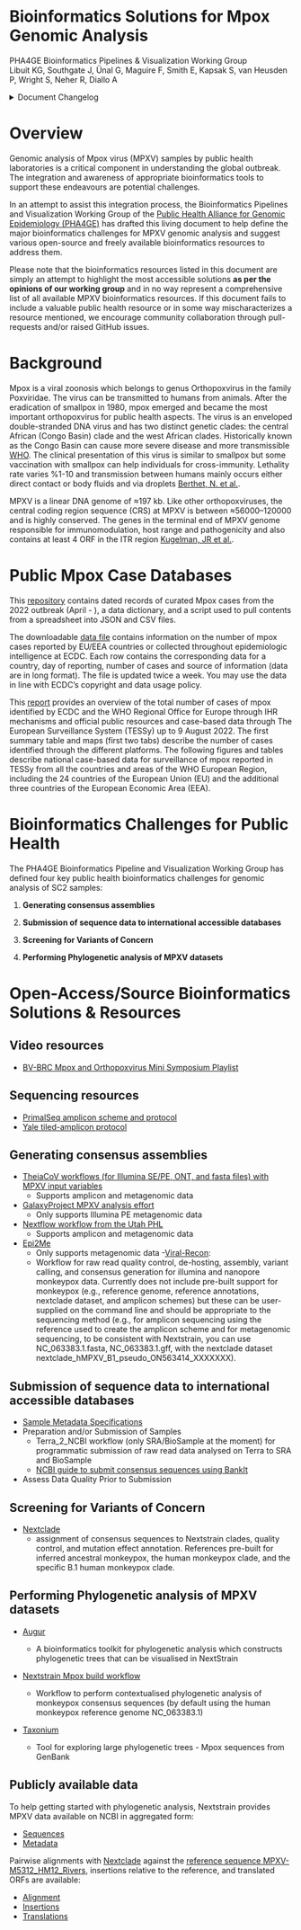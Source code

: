 # **Bioinformatics Solutions for Mpox Genomic Analysis**

PHA4GE Bioinformatics Pipelines &amp; Visualization Working Group <br/>
Libuit KG, Southgate J, Ünal G, Maguire F, Smith E, Kapsak S, van Heusden P, Wright S, Neher R, Diallo A

<details>
 <summary> Document Changelog</summary>
 
- 2022-10-10:
  - First draft published
- 2022-11-28:
  - Nomenclature update: Monkeypox -> Mpox
- 2023-03-09:
  - Add changelog
</details>


# Overview

Genomic analysis of Mpox virus (MPXV) samples by public health laboratories is a critical component in understanding the global outbreak. The integration and awareness of appropriate bioinformatics tools to support these endeavours are potential challenges.

 In an attempt to assist this integration process, the Bioinformatics Pipelines and Visualization Working Group of the [Public Health Alliance for Genomic Epidemiology (PHA4GE)](https://www.pha4ge.org) has drafted this living document to help define the major bioinformatics challenges for MPXV genomic analysis and suggest various open-source and freely available bioinformatics resources to address them.

Please note that the bioinformatics resources listed in this document are simply an attempt to highlight the most accessible solutions **as per the opinions of our working group** and in no way represent a comprehensive list of all available MPXV bioinformatics resources. If this document fails to include a valuable public health resource or in some way mischaracterizes a resource mentioned, we encourage community collaboration through pull-requests and/or raised GitHub issues.


# Background

Mpox is a viral zoonosis which belongs to genus Orthopoxvirus in the family Poxviridae. The virus can be transmitted to humans from animals. After the eradication of smallpox in 1980, mpox emerged and became the most important orthopoxvirus for public health aspects. The virus is an enveloped double-stranded DNA virus and has two distinct genetic clades: the central African (Congo Basin) clade and the west African clades. Historically known as the Congo Basin can cause more severe disease and more transmissible [WHO](https://www.who.int/news-room/fact-sheets/detail/monkeypox). The clinical presentation of this virus is similar to smallpox but some vaccination with smallpox can help individuals for cross-immunity. Lethality rate varies %1-10 and transmission between humans mainly occurs either direct contact or body fluids and via droplets [Berthet, N. et al.](https://rdcu.be/cTOiG). 

MPXV is a linear DNA genome of ≈197 kb. Like other orthopoxviruses, the central coding region sequence (CRS) at MPXV is between ≈56000–120000 and is highly conserved. The genes in the terminal end of MPXV genome responsible for immunomodulation, host range and pathogenicity and also contains at least 4 ORF in the ITR region [Kugelman, JR et al.](https://www.ncbi.nlm.nih.gov/pmc/articles/PMC3901482/).  


# Public Mpox Case Databases

This [repository](https://github.com/globaldothealth/monkeypox) contains dated records of curated Mpox cases from the 2022 outbreak (April - ), a data dictionary, and a script used to pull contents from a spreadsheet into JSON and CSV files.

The downloadable [data file](https://www.ecdc.europa.eu/en/publications-data/data-monkeypox-cases-eueea) contains information on the number of mpox cases reported by EU/EEA countries or collected throughout epidemiologic intelligence at ECDC. Each row contains the corresponding data for a country, day of reporting, number of cases and source of information (data are in long format). The file is updated twice a week. You may use the data in line with ECDC’s copyright and data usage policy.

This [report](https://monkeypoxreport.ecdc.europa.eu/) provides an overview of the total number of cases of mpox identified by ECDC and the WHO Regional Office for Europe through IHR mechanisms and official public resources and case-based data through The European Surveillance System (TESSy) up to 9 August 2022. The first summary table and maps (first two tabs) describe the number of cases identified through the different platforms. The following figures and tables describe national case-based data for surveillance of mpox reported in TESSy from all the countries and areas of the WHO European Region, including the 24 countries of the European Union (EU) and the additional three countries of the European Economic Area (EEA).


# Bioinformatics Challenges for Public Health

The PHA4GE Bioinformatics Pipeline and Visualization Working Group has defined four key public health bioinformatics challenges for genomic analysis of SC2 samples:

1. **Generating consensus assemblies** 

2. **Submission of sequence data to international accessible databases** 

3. **Screening for Variants of Concern** 

4. **Performing Phylogenetic analysis of MPXV datasets** 

# Open-Access/Source Bioinformatics Solutions & Resources

## Video resources

- [BV-BRC Mpox and Orthopoxvirus Mini Symposium Playlist](https://youtube.com/playlist?list=PLWfOyhOW_OavOhvmuyUf19nsYASClMnXU)

## Sequencing resources

- [PrimalSeq amplicon scheme and protocol](https://www.protocols.io/view/monkeypox-virus-multiplexed-pcr-amplicon-sequencin-cd8ds9s6)
- [Yale tiled-amplicon protocol](https://www.protocols.io/view/monkeypox-virus-multiplexed-pcr-amplicon-sequencin-5qpvob1nbl4o/v2)


## Generating consensus assemblies
- [TheiaCoV workflows (for Illumina SE/PE, ONT, and fasta files) with MPXV input variables](https://www.protocols.io/view/monkeypox-virus-multiplexed-pcr-amplicon-sequencin-cd8ds9s6)
    - Supports amplicon and metagenomic data
- [GalaxyProject MPXV analysis effort](https://galaxyproject.org/projects/mpxv/)
    - Only supports Illumina PE metagenomic data
- [Nextflow workflow from the Utah PHL](https://github.com/UPHL-BioNGS/Cecret#monkeypox)
    - Supports amplicon and metagenomic data
- [Epi2Me](https://labs.epi2me.io/basic-monkeypox-workflow/)
    - Only supports metagenomic data
-[Viral-Recon](https://github.com/nf-core/viralrecon):
    - Workflow for raw read quality control, de-hosting, assembly, variant calling, and consensus generation for illumina and nanopore monkeypox data. Currently does not include pre-built support for monkeypox (e.g., reference genome, reference annotations, nextclade dataset, and amplicon schemes) but these can be user-supplied on the command line and should be appropriate to the sequencing method (e.g., for amplicon sequencing using the reference used to create the amplicon scheme and for metagenomic sequencing, to be consistent with Nextstrain, you can use NC_063383.1.fasta, NC_063383.1.gff, with the nextclade dataset nextclade_hMPXV_B1_pseudo_ON563414_XXXXXXX).

## Submission of sequence data to international accessible databases
- [Sample Metadata Specifications](https://sprcdn-assets.sprinklr.com/1652/133486a8-9b49-4461-a0d7-211c140947cc-562840094.pdf)
- Preparation and/or Submission of Samples
    - Terra_2_NCBI workflow (only SRA/BioSample at the moment) for programmatic submission of raw read data analysed on Terra to SRA and BioSample
    - [NCBI guide to submit consensus sequences using BankIt](https://www.ncbi.nlm.nih.gov/genbank/monkeypox_submission/)
- Assess Data Quality Prior to Submission


## Screening for Variants of Concern

- [Nextclade](https://clades.nextstrain.org/)
    - assignment of consensus sequences to Nextstrain clades, quality control, and mutation effect annotation.  References pre-built for inferred ancestral monkeypox, the human monkeypox clade, and the specific B.1 human monkeypox clade. 


## Performing Phylogenetic analysis of MPXV datasets

- [Augur](https://docs.nextstrain.org/projects/augur/en/stable/index.html)
    - A bioinformatics toolkit for phylogenetic analysis which constructs phylogenetic trees that can be visualised in NextStrain 

- [Nextstrain Mpox build workflow](https://github.com/nextstrain/monkeypox)
    - Workflow to perform contextualised phylogenetic analysis of monkeypox consensus sequences (by default using the human monkeypox reference genome NC_063383.1)

- [Taxonium](https://taxonium.org/?treeUrl=https%3A%2F%2Fns-proxy.vercel.app%2Fapi%2Fcharon%2FgetDataset%3Fprefix%3Dmonkeypox%2Fhmpxv1&ladderizeTree=true&treeType=nextstrain&color=%7B%22field%22%3A%22meta_country%22%7D)
    - Tool for exploring large phylogenetic trees - Mpox sequences from GenBank

## Publicly available data
To help getting started with phylogenetic analysis, Nextstrain provides MPXV data available on NCBI in aggregated form:
- [Sequences](https://data.nextstrain.org/files/workflows/monkeypox/sequences.fasta.xz)
- [Metadata](https://data.nextstrain.org/files/workflows/monkeypox/metadata.tsv.gz)

Pairwise alignments with [Nextclade](https://clades.nextstrain.org/) against the [reference sequence MPXV-M5312_HM12_Rivers](https://www.ncbi.nlm.nih.gov/nuccore/NC_063383), insertions relative to the reference, and translated ORFs are available:

- [Alignment](https://data.nextstrain.org/files/workflows/monkeypox/alignment.fasta.xz)
- [Insertions](https://data.nextstrain.org/files/workflows/monkeypox/insertions.csv.gz)
- [Translations](data.nextstrain.org/files/workflows/monkeypox/translations.zip)

